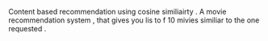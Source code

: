 Content based recommendation using cosine similiairty . 
A movie recommendation system , that gives you lis to f 10 mivies similiar to the one requested .
